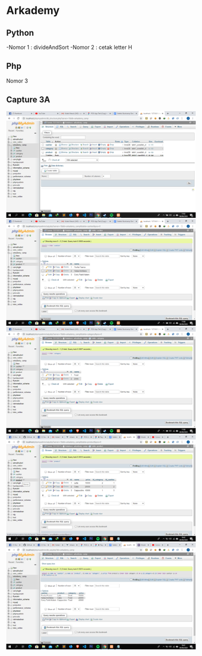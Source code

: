 # Arkademy
## Python
-Nomor 1 : divideAndSort
-Nomor 2 : cetak letter H

## Php
Nomor 3

## Capture 3A
![Database](3a/database.png)
![Table Cashier](3a/table_cashier.png)
![Table Category](3a/table_category.png)
![Table Product](3a/table_product.png)
![Table Output](3a/output.png)
